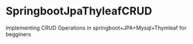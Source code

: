 # SpringbootJpaThyleafCRUD
Implementing CRUD Operations in springboot+JPA+Mysql+Thymleaf for begginers
